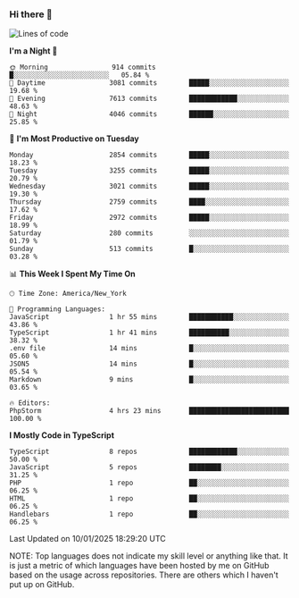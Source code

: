 ### Hi there 👋

<!--
**LynxJinxxy/LynxJinxxy** is a ✨ _special_ ✨ repository because its `README.md` (this file) appears on your GitHub profile.

Here are some ideas to get you started:

- 🔭 I’m currently working on ...
- 🌱 I’m currently learning ...
- 👯 I’m looking to collaborate on ...
- 🤔 I’m looking for help with ...
- 💬 Ask me about ...
- 📫 How to reach me: ...
- 😄 Pronouns: ...
- ⚡ Fun fact: ...
-->

<!--START_SECTION:waka-->
![Lines of code](https://img.shields.io/badge/From%20Hello%20World%20I%27ve%20Written-24.7%20million%20lines%20of%20code-blue)

**I'm a Night 🦉** 

```text
🌞 Morning                914 commits         █░░░░░░░░░░░░░░░░░░░░░░░░   05.84 % 
🌆 Daytime                3081 commits        █████░░░░░░░░░░░░░░░░░░░░   19.68 % 
🌃 Evening                7613 commits        ████████████░░░░░░░░░░░░░   48.63 % 
🌙 Night                  4046 commits        ██████░░░░░░░░░░░░░░░░░░░   25.85 % 
```
📅 **I'm Most Productive on Tuesday** 

```text
Monday                   2854 commits        █████░░░░░░░░░░░░░░░░░░░░   18.23 % 
Tuesday                  3255 commits        █████░░░░░░░░░░░░░░░░░░░░   20.79 % 
Wednesday                3021 commits        █████░░░░░░░░░░░░░░░░░░░░   19.30 % 
Thursday                 2759 commits        ████░░░░░░░░░░░░░░░░░░░░░   17.62 % 
Friday                   2972 commits        █████░░░░░░░░░░░░░░░░░░░░   18.99 % 
Saturday                 280 commits         ░░░░░░░░░░░░░░░░░░░░░░░░░   01.79 % 
Sunday                   513 commits         █░░░░░░░░░░░░░░░░░░░░░░░░   03.28 % 
```


📊 **This Week I Spent My Time On** 

```text
🕑︎ Time Zone: America/New_York

💬 Programming Languages: 
JavaScript               1 hr 55 mins        ███████████░░░░░░░░░░░░░░   43.86 % 
TypeScript               1 hr 41 mins        ██████████░░░░░░░░░░░░░░░   38.32 % 
.env file                14 mins             █░░░░░░░░░░░░░░░░░░░░░░░░   05.60 % 
JSON5                    14 mins             █░░░░░░░░░░░░░░░░░░░░░░░░   05.54 % 
Markdown                 9 mins              █░░░░░░░░░░░░░░░░░░░░░░░░   03.65 % 

🔥 Editors: 
PhpStorm                 4 hrs 23 mins       █████████████████████████   100.00 % 
```

**I Mostly Code in TypeScript** 

```text
TypeScript               8 repos             ████████████░░░░░░░░░░░░░   50.00 % 
JavaScript               5 repos             ████████░░░░░░░░░░░░░░░░░   31.25 % 
PHP                      1 repo              ██░░░░░░░░░░░░░░░░░░░░░░░   06.25 % 
HTML                     1 repo              ██░░░░░░░░░░░░░░░░░░░░░░░   06.25 % 
Handlebars               1 repo              ██░░░░░░░░░░░░░░░░░░░░░░░   06.25 % 
```




 Last Updated on 10/01/2025 18:29:20 UTC
<!--END_SECTION:waka-->
NOTE: Top languages does not indicate my skill level or anything like that. It is just a metric of which languages have been hosted by me on GitHub based on the usage across repositories. There are others which I haven't put up on GitHub.
